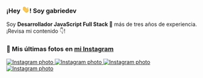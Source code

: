 <h3>¡Hey <img src="https://raw.githubusercontent.com/ABSphreak/ABSphreak/master/gifs/Hi.gif" width="20px" decondig="async">! Soy gabriedev</h3>

<p>Soy <strong>Desarrollador JavaScript Full Stack 🚀</strong> más de tres años de experiencia.<br />¡Revisa mi contenido 👇!</p>

### 📸 Mis últimas fotos en [mi Instagram](https://instagram.com/gabrie.dev)


<a href='https://instagram.com/p/CzMY3lzxgmx' target='_blank'>
  <img width='20%' src='https://instagram.flba2-1.fna.fbcdn.net/v/t51.2885-15/398916226_819142863293745_2426123683154743297_n.webp?stp=dst-jpg_e35&_nc_ht=instagram.flba2-1.fna.fbcdn.net&_nc_cat=109&_nc_ohc=yqfNRTUhZuIAX92rHAU&edm=APU89FABAAAA&ccb=7-5&oh=00_AfDrxJvnUscvZZqvjmB4kRaq31oIsoNysE13FOI1l2qwhA&oe=658A74E9&_nc_sid=bc0c2c' alt='Instagram photo' />
</a>
<a href='https://instagram.com/p/CygbQv4uqxM' target='_blank'>
  <img width='20%' src='https://instagram.flba2-1.fna.fbcdn.net/v/t51.2885-15/391525959_236593062741789_5868561716480810596_n.webp?stp=dst-jpg_e35&_nc_ht=instagram.flba2-1.fna.fbcdn.net&_nc_cat=109&_nc_ohc=-nVYbEbuN14AX8N_i7I&edm=APU89FABAAAA&ccb=7-5&oh=00_AfDvix0i7jI5SueSZ2DN45wPvHurhmfT1oUXXP76jIIV8w&oe=658A81A5&_nc_sid=bc0c2c' alt='Instagram photo' />
</a>
<a href='https://instagram.com/p/CxTmOF6vN8M' target='_blank'>
  <img width='20%' src='https://instagram.flba2-1.fna.fbcdn.net/v/t51.2885-15/378565944_323878180141713_8920720304536029091_n.jpg?stp=dst-jpg_e15&_nc_ht=instagram.flba2-1.fna.fbcdn.net&_nc_cat=109&_nc_ohc=U-osHo_Rl_UAX9wqgBR&edm=APU89FABAAAA&ccb=7-5&oh=00_AfCzsBE2TT_UWzVZRPWKFTzEoKN9174tvUMHbHjX_ZZ0YQ&oe=658B6E18&_nc_sid=bc0c2c' alt='Instagram photo' />
</a>
<a href='https://instagram.com/p/CxLlYVlupp3' target='_blank'>
  <img width='20%' src='https://instagram.flba2-1.fna.fbcdn.net/v/t51.2885-15/377997579_196784406648750_7872949112471886655_n.webp?stp=dst-jpg_e35&_nc_ht=instagram.flba2-1.fna.fbcdn.net&_nc_cat=106&_nc_ohc=vSIDWB7hSs0AX9UJDM_&edm=APU89FABAAAA&ccb=7-5&oh=00_AfDBStYlufA7vaGaV-mIzW4gEmcsiATY3jO3H193kkCElg&oe=658AD91B&_nc_sid=bc0c2c' alt='Instagram photo' />
</a>
